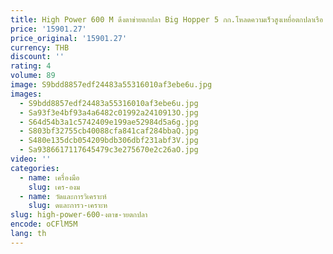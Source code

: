 ```yaml
---
title: High Power 600 M ดึงตาข่ายตกปลา Big Hopper 5 กก.โหลดความเร็วสูงเหยื่อตกปลาเรือ Hook Release อุปกรณ์
price: '15901.27'
price_original: '15901.27'
currency: THB
discount: ''
rating: 4
volume: 89
image: S9bdd8857edf24483a55316010af3ebe6u.jpg
images:
  - S9bdd8857edf24483a55316010af3ebe6u.jpg
  - Sa93f3e4bf93a4a6482c01992a2410913O.jpg
  - S64d54b3a1c5742409e199ae52984d5a6g.jpg
  - S803bf32755cb40088cfa841caf284bbaQ.jpg
  - S480e135dcb054209bdb306dbf231abf3V.jpg
  - Sa9386617117645479c3e275670e2c26aO.jpg
video: ''
categories:
  - name: เครื่องมือ
    slug: เคร-องม
  - name: วัดและการวิเคราะห์
    slug: ดและการว-เคราะห
slug: high-power-600-งตาข-ายตกปลา
encode: oCFlM5M
lang: th
---
```

  